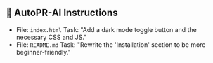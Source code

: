## 🤖 AutoPR-AI Instructions

- File: `index.html` Task: "Add a dark mode toggle button and the necessary CSS and JS."
- File: `README.md` Task: "Rewrite the 'Installation' section to be more beginner-friendly."
